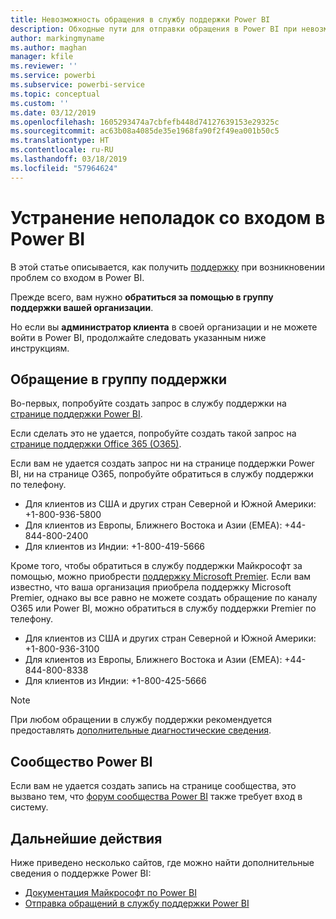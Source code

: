 ```yaml
---
title: Невозможность обращения в службу поддержки Power BI
description: Обходные пути для отправки обращения в Power BI при невозможности входа в систему
author: markingmyname
ms.author: maghan
manager: kfile
ms.reviewer: ''
ms.service: powerbi
ms.subservice: powerbi-service
ms.topic: conceptual
ms.custom: ''
ms.date: 03/12/2019
ms.openlocfilehash: 1605293474a7cbfefb448d74127639153e29325c
ms.sourcegitcommit: ac63b08a4085de35e1968fa90f2f49ea001b50c5
ms.translationtype: HT
ms.contentlocale: ru-RU
ms.lasthandoff: 03/18/2019
ms.locfileid: "57964624"
---
```

# <a name="troubleshooting-sign-in-issues-for-power-bi"></a>Устранение неполадок со входом в Power BI

В этой статье описывается, как получить [поддержку](https://powerbi.microsoft.com/support/) при возникновении проблем со входом в Power BI.

Прежде всего, вам нужно **обратиться за помощью в группу поддержки вашей организации**.

Но если вы **администратор клиента** в своей организации и не можете войти в Power BI, продолжайте следовать указанным ниже инструкциям.

## <a name="engage-the-support-team"></a>Обращение в группу поддержки

Во-первых, попробуйте создать запрос в службу поддержки на [странице поддержки Power BI](https://powerbi.microsoft.com/en-us/support/).

Если сделать это не удается, попробуйте создать такой запрос на [странице поддержки Office 365 (O365)](https://support.office.com/home/contact).

Если вам не удается создать запрос ни на странице поддержки Power BI, ни на странице O365, попробуйте обратиться в службу поддержки по телефону.

* Для клиентов из США и других стран Северной и Южной Америки: +1-800-936-5800
* Для клиентов из Европы, Ближнего Востока и Азии (EMEA): +44-844-800-2400
* Для клиентов из Индии: +1-800-419-5666

Кроме того, чтобы обратиться в службу поддержки Майкрософт за помощью, можно приобрести [поддержку Microsoft Premier](https://support.microsoft.com/premier). Если вам известно, что ваша организация приобрела поддержку Microsoft Premier, однако вы все равно не можете создать обращение по каналу O365 или Power BI, можно обратиться в службу поддержки Premier по телефону.

* Для клиентов из США и других стран Северной и Южной Америки: +1-800-936-3100
* Для клиентов из Европы, Ближнего Востока и Азии (EMEA): +44-844-800-8338
* Для клиентов из Индии: +1-800-425-5666

> [!Note]
> При любом обращении в службу поддержки рекомендуется предоставлять [дополнительные диагностические сведения](service-admin-capturing-additional-diagnostic-information-for-power-bi.md).

## <a name="power-bi-community"></a>Сообщество Power BI

Если вам не удается создать запись на странице сообщества, это вызвано тем, что [форум сообщества Power BI](https://community.powerbi.com/) также требует вход в систему.

## <a name="next-steps"></a>Дальнейшие действия

Ниже приведено несколько сайтов, где можно найти дополнительные сведения о поддержке Power BI:

* [Документация Майкрософт по Power BI](https://docs.microsoft.com/power-bi/)
* [Отправка обращений в службу поддержки Power BI](https://blogs.msdn.microsoft.com/charles_sterling/2017/12/01/creating-power-bi-support-cases/)